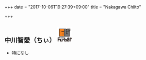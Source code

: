 +++
date = "2017-10-06T19:27:39+09:00"
title = "Nakagawa Chiito"

+++

## 中川智愛（ちぃ） <img src="/image/member/aburata.png" width="50" height="50" />
- 特になし